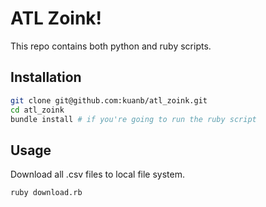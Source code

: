 # ATL Zoink!

This repo contains both python and ruby scripts.

## Installation

```` sh
git clone git@github.com:kuanb/atl_zoink.git
cd atl_zoink
bundle install # if you're going to run the ruby script
````

## Usage

Download all .csv files to local file system.

```` sh
ruby download.rb
````
